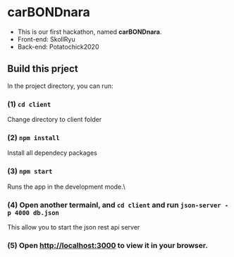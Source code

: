 # carBONDnara

- This is our first hackathon, named **carBONDnara**.  
- Front-end: SkollRyu  
- Back-end: Potatochick2020

## Build this prject

In the project directory, you can run:

### (1) `cd client`

Change directory to client folder

### (2) `npm install`

Install all dependecy packages

### (3) `npm start`

Runs the app in the development mode.\


### (4) Open another termainl, and `cd client` and run `json-server -p 4000 db.json`
 
This allow you to start the json rest api server


### (5) Open [http://localhost:3000](http://localhost:3000) to view it in your browser.

